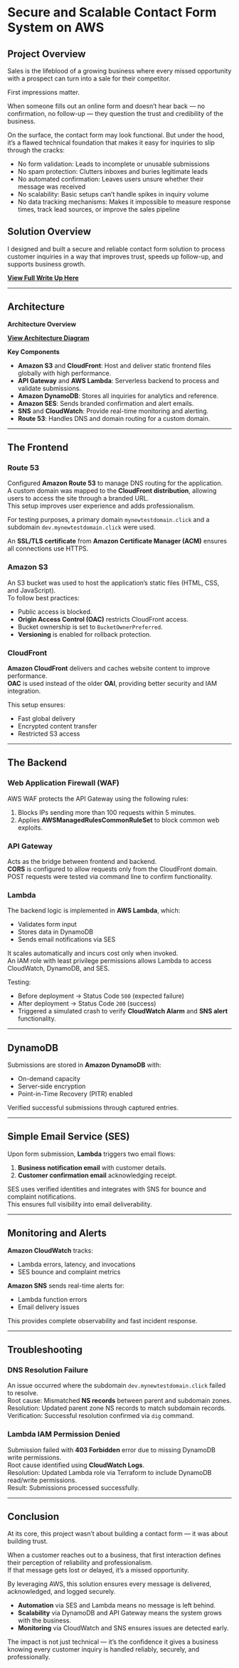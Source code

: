 # Secure and Scalable Contact Form System on AWS

## Project Overview

Sales is the lifeblood of a growing business where every missed opportunity with a prospect can turn into a sale for their competitor.

First impressions matter.

When someone fills out an online form and doesn’t hear back — no confirmation, no follow-up — they question the trust and credibility of the business.

On the surface, the contact form may look functional. But under the hood, it’s a flawed technical foundation that makes it easy for inquiries to slip through the cracks:

- No form validation: Leads to incomplete or unusable submissions  
- No spam protection: Clutters inboxes and buries legitimate leads  
- No automated confirmation: Leaves users unsure whether their message was received  
- No scalability: Basic setups can’t handle spikes in inquiry volume  
- No data tracking mechanisms: Makes it impossible to measure response times, track lead sources, or improve the sales pipeline  

## Solution Overview

I designed and built a secure and reliable contact form solution to process customer inquiries in a way that improves trust, speeds up follow-up, and supports business growth.

**[View Full Write Up Here](https://medium.com/@arionnagappen/engineering-a-contact-form-on-aws-scalable-serverless-architecture-to-restore-trust-and-capture-09d56a50f16f)**

---

## Architecture

**Architecture Overview**

**[View Architecture Diagram](/architecture_diagram/contact_form.png)**

**Key Components**
- **Amazon S3** and **CloudFront**: Host and deliver static frontend files globally with high performance.  
- **API Gateway** and **AWS Lambda**: Serverless backend to process and validate submissions.  
- **Amazon DynamoDB**: Stores all inquiries for analytics and reference.  
- **Amazon SES**: Sends branded confirmation and alert emails.  
- **SNS** and **CloudWatch**: Provide real-time monitoring and alerting.  
- **Route 53**: Handles DNS and domain routing for a custom domain.

---

## The Frontend

### Route 53

Configured **Amazon Route 53** to manage DNS routing for the application.  
A custom domain was mapped to the **CloudFront distribution**, allowing users to access the site through a branded URL.  
This setup improves user experience and adds professionalism.

For testing purposes, a primary domain `mynewtestdomain.click` and a subdomain `dev.mynewtestdomain.click` were used.

An **SSL/TLS certificate** from **Amazon Certificate Manager (ACM)** ensures all connections use HTTPS.

### Amazon S3

An S3 bucket was used to host the application’s static files (HTML, CSS, and JavaScript).  
To follow best practices:
- Public access is blocked.
- **Origin Access Control (OAC)** restricts CloudFront access.  
- Bucket ownership is set to `BucketOwnerPreferred`.  
- **Versioning** is enabled for rollback protection.

### CloudFront

**Amazon CloudFront** delivers and caches website content to improve performance.  
**OAC** is used instead of the older **OAI**, providing better security and IAM integration.

This setup ensures:
- Fast global delivery  
- Encrypted content transfer  
- Restricted S3 access  

---

## The Backend

### Web Application Firewall (WAF)

AWS WAF protects the API Gateway using the following rules:
1. Blocks IPs sending more than 100 requests within 5 minutes.  
2. Applies **AWSManagedRulesCommonRuleSet** to block common web exploits.

### API Gateway

Acts as the bridge between frontend and backend.  
**CORS** is configured to allow requests only from the CloudFront domain.  
POST requests were tested via command line to confirm functionality.

### Lambda

The backend logic is implemented in **AWS Lambda**, which:
- Validates form input  
- Stores data in DynamoDB  
- Sends email notifications via SES  

It scales automatically and incurs cost only when invoked.  
An IAM role with least privilege permissions allows Lambda to access CloudWatch, DynamoDB, and SES.

Testing:
- Before deployment → Status Code `500` (expected failure)  
- After deployment → Status Code `200` (success)  
- Triggered a simulated crash to verify **CloudWatch Alarm** and **SNS alert** functionality.

---

## DynamoDB

Submissions are stored in **Amazon DynamoDB** with:
- On-demand capacity  
- Server-side encryption  
- Point-in-Time Recovery (PITR) enabled  

Verified successful submissions through captured entries.

---

## Simple Email Service (SES)

Upon form submission, **Lambda** triggers two email flows:
1. **Business notification email** with customer details.  
2. **Customer confirmation email** acknowledging receipt.

SES uses verified identities and integrates with SNS for bounce and complaint notifications.  
This ensures full visibility into email deliverability.

---

## Monitoring and Alerts

**Amazon CloudWatch** tracks:
- Lambda errors, latency, and invocations  
- SES bounce and complaint metrics  

**Amazon SNS** sends real-time alerts for:
- Lambda function errors  
- Email delivery issues  

This provides complete observability and fast incident response.

---

## Troubleshooting

### DNS Resolution Failure

An issue occurred where the subdomain `dev.mynewtestdomain.click` failed to resolve.  
Root cause: Mismatched **NS records** between parent and subdomain zones.  
Resolution: Updated parent zone NS records to match subdomain records.  
Verification: Successful resolution confirmed via `dig` command.

### Lambda IAM Permission Denied

Submission failed with **403 Forbidden** error due to missing DynamoDB write permissions.  
Root cause identified using **CloudWatch Logs**.  
Resolution: Updated Lambda role via Terraform to include DynamoDB read/write permissions.  
Result: Submissions processed successfully.

---

## Conclusion

At its core, this project wasn’t about building a contact form — it was about building trust.

When a customer reaches out to a business, that first interaction defines their perception of reliability and professionalism.  
If that message gets lost or delayed, it’s a missed opportunity.

By leveraging AWS, this solution ensures every message is delivered, acknowledged, and logged securely.

- **Automation** via SES and Lambda means no message is left behind.  
- **Scalability** via DynamoDB and API Gateway means the system grows with the business.  
- **Monitoring** via CloudWatch and SNS ensures issues are detected early.

The impact is not just technical — it’s the confidence it gives a business knowing every customer inquiry is handled reliably, securely, and professionally.
